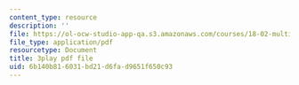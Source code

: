 ```yaml
---
content_type: resource
description: ''
file: https://ol-ocw-studio-app-qa.s3.amazonaws.com/courses/18-02-multivariable-calculus-fall-2007/6b140b816031bd21d6fad9651f650c93_CdoRiNSrqI.pdf
file_type: application/pdf
resourcetype: Document
title: 3play pdf file
uid: 6b140b81-6031-bd21-d6fa-d9651f650c93
---
```

